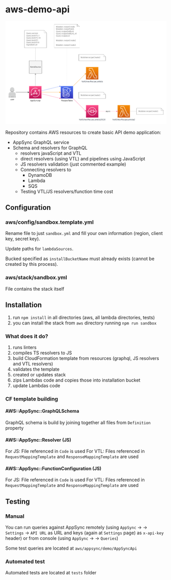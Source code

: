 # aws-demo-api

![Architecture](./doc/aws-demo-api.drawio.png)

Repository contains AWS resources to create basic API demo application:

* AppSync GraphQL service
* Schema and resolvers for GraphQL
	* resolvers javaScript and VTL
	* direct resolvers (using VTL) and pipelines using JavaScript
	* JS resolvers validation (just commented example)
	* Connecting resolvers to
		* DynamoDB
		* Lambda
		* SQS
	* Testing VTL/JS 	resolvers/function time cost
	
## Configuration

### aws/config/sandbox.template.yml

Rename file to just `sandbox.yml` and fill your own information (region, client key, secret key).

Update paths for `lambdaSources`.

Bucked specified as `installBucketName` must already exists (cannot be created by this process).

### aws/stack/sandbox.yml

File contains the stack itself

## Installation

1. run `npm install` in all directories (aws, all lambda directories, tests)
2. you can install the stack from `aws` directory running `npm run sandbox`

### What does it do?

1. runs linters
2. compiles TS resolvers to JS
3. build CloudFormation template from resources (graphql, JS resolvers and VTL resolvers)
4. validates the template
5. created or updates stack
6. zips Lambdas code and copies those into installation bucket
7. update Lambdas code

### CF template building

#### AWS::AppSync::GraphQLSchema

GraphQL schema is build by joining together all files from `Definition` property

#### AWS::AppSync::Resolver (JS)

For JS: File referenced in `Code` is used
For VTL: Files referenced in `RequestMappingTemplate` and `ResponseMappingTemplate` are used

#### AWS::AppSync::FunctionConfiguration (JS)

For JS: File referenced in `Code` is used
For VTL: Files referenced in `RequestMappingTemplate` and `ResponseMappingTemplate` are used

## Testing

### Manual

You can run queries against AppSync remotely (using `AppSync` -> <your appsync> -> `Settings` -> `API URL` as URL 
and keys (again at `Settings` page) as `x-api-key` header) 
or from console (using `AppSync` -> <your appsync> -> `Queries`)

Some test queries are located at `aws/appsync/demo/AppSyncApi`

### Automated test

Automated tests are located at `tests` folder
